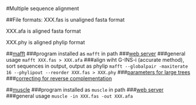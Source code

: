 #Multiple sequence alignment

##File formats: 
XXX.fas is unaligned fasta format

XXX.afa is aligned fasta format

XXX.phy is aligned phylip format
  
##[mafft](http://mafft.cbrc.jp/alignment/software/) 
###program installed as `mafft` in path
###[web server](http://toolkit.tuebingen.mpg.de/mafft)
###general usage
`mafft XXX.fas > XXX.afa`
###align wiht G-INS-i (accurate method), sort sequences in output, output as phylip
`mafft --globalpair -maxiterate 16 --phylipout --reorder XXX.fas > XXX.phy`
###[parameters for large trees](http://mafft.cbrc.jp/alignment/software/tips.html)
###[correcting for reverse complementation](http://mafft.cbrc.jp/alignment/software/adjustdirection.html)

##[muscle](http://www.drive5.com/muscle/index.htm)
###program installed as `muscle` in path
###[web server](http://www.ebi.ac.uk/Tools/msa/muscle/)
###general usage
`muscle -in XXX.fas -out XXX.afa`


